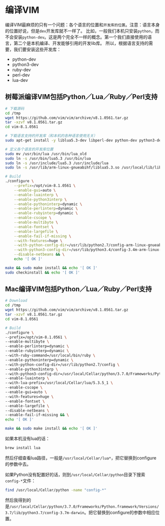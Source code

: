 # 编译VIM

编译VIM最麻烦的只有一个问题：各个语言的位置和`开发库的位置`。注意：语言本身的位置好说，但是`dev`开发库就不一样了。
比如，一般我们本机只安装`python`，而不会安装`python-dev`。这是两个完全不一样的概念。第一个我们直接使用的语言，第二个是本机编译、开发能够引用的开发lib库。
所以，根据语言支持的需要，我们要安装这些开发库：
- python-dev
- python3-dev
- ruby-dev
- perl-dev
- lua-dev



## 树莓派编译VIM包括Python／Lua／Ruby／Perl支持

```sh
# 下载源码
cd /tmp
wget https://github.com/vim/vim/archive/v8.1.0561.tar.gz
tar -xzvf v8.1.0561.tar.gz
cd vim-8.1.0561

# 下载语言支持的开发库（和本机的各种语言使用无关）
sudo apt-get install -y liblua5.3-dev libperl-dev python-dev python3-dev ruby-dev

# 定义各个语言的开发库位置
sudo mv /usr/bin/lua /usr/bin/lua_old
sudo ln -s /usr/bin/lua5.3 /usr/bin/lua
sudo ln -s /usr/include/lua5.3 /usr/include/lua
sudo ln -s /usr/lib/arm-linux-gnueabihf/liblua5.3.so /usr/local/lib/liblua.so

# Build
./configure \
    --prefix=/opt/vim-8.1.0561 \
    --enable-gui=auto \
    --enable-luainterp \
    --enable-python3interp \
    --enable-pythoninterp=dynamic \
    --enable-perlinterp=dynamic \
    --enable-rubyinterp=dynamic \
    --enable-cscope \
    --enable-multibyte \
    --enable-fontset \
    --enable-largefile \
    --enable-fail-if-missing \
    --with-features=huge \
    --with-python-config-dir=/usr/lib/python2.7/config-arm-linux-gnueabihf \
    --with-python3-config-dir=/usr/lib/python3.4/config-3.4m-arm-linux-gnueabihf \
    --disable-netbeans && \
    echo '[ OK ]'

make && sudo make install && echo '[ OK ]'
sudo checkinstall && echo '[ OK ]'
```


## Mac编译VIM包括Python／Lua／Ruby／Perl支持

```sh
# Download
cd /tmp
wget https://github.com/vim/vim/archive/v8.1.0561.tar.gz
tar -xzvf v8.1.0561.tar.gz
cd vim-8.1.0561

# Build
./configure \
--prefix=/opt/vim-8.1.0561 \
--enable-multibyte \
--enable-perlinterp=dynamic \
--enable-rubyinterp=dynamic \
--with-ruby-command=/usr/local/bin/ruby \
--enable-pythoninterp=dynamic \
--with-python-config-dir=/usr/lib/python2.7/config \
--enable-python3interp \
--with-python3-config-dir=/usr/local/Cellar/python/3.7.0/Frameworks/Python.framework/Versions/3.7/lib/python3.7/config-3.7m-darwin \
--enable-luainterp \
--with-lua-prefix=/usr/local/Cellar/lua/5.3.5_1 \
--enable-cscope \
--enable-gui=auto \
--with-features=huge \
--enable-fontset \
--enable-largefile \
--disable-netbeans \
--enable-fail-if-missing && \
echo '[ OK ]'

make && sudo make install && echo '[ OK ]'
```

如果本机没有lua的话：
```sh
brew install lua
```
然后仔细查看lua路径，一般是`/usr/local/Cellar/lua*`，把它替换到configure的参数中去。


如果Python没有配置好的话，则到`/usr/local/Cellar/python`目录下搜索`config-*`文件：
```sh
find /usr/local/Cellar/python -name "config-*"
```
然后我得到的是`/usr/local/Cellar/python/3.7.0/Frameworks/Python.framework/Versions/3.7/lib/python3.7/config-3.7m-darwin`。把它替换到configure的参数中相应位置。

